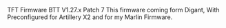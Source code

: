 TFT Firmware BTT V1.27.x Patch 7 This firmware coming form Digant, With Preconfigured for Artillery X2 and for my Marlin Firmware.
